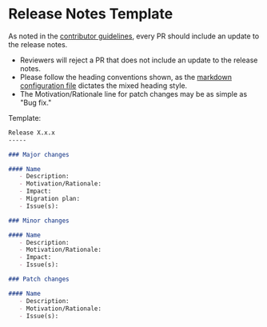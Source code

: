 Release Notes Template
=====

As noted in the [contributor guidelines](Contributing.md), every PR should include an update to the release notes.  

- Reviewers will reject a PR that does not include an update to the release notes.
- Please follow the heading conventions shown, as the [markdown configuration file](markdownlint.json) dictates the mixed heading style.
- The Motivation/Rationale line for patch changes may be as simple as "Bug fix."

Template:

```markdown
Release X.x.x
-----

### Major changes

#### Name
   - Description:
   - Motivation/Rationale:
   - Impact:
   - Migration plan:
   - Issue(s):

### Minor changes

#### Name
   - Description:
   - Motivation/Rationale:
   - Impact:
   - Issue(s):

### Patch changes

#### Name
   - Description:
   - Motivation/Rationale:
   - Issue(s):
```
